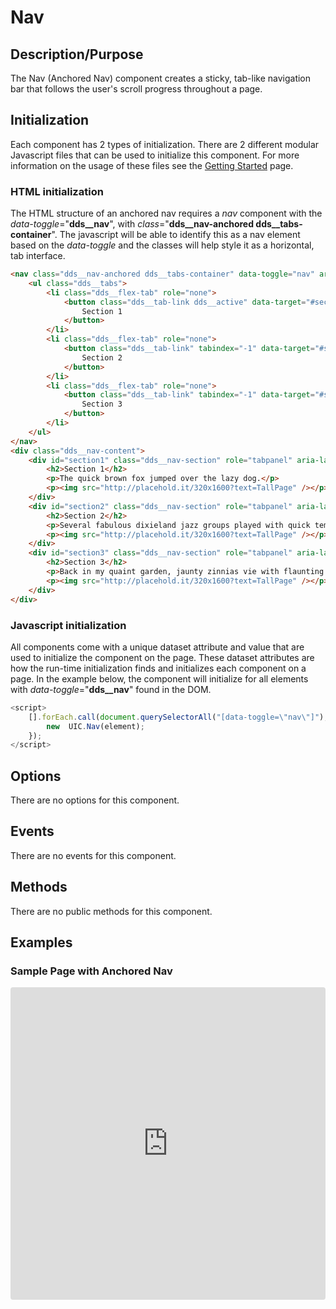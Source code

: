 # Nav

## Description/Purpose

The Nav (Anchored Nav) component creates a sticky, tab-like navigation bar that follows the user's scroll progress throughout a page.

## Initialization

Each component has 2 types of initialization. There are 2 different modular Javascript files that can be used to initialize this component. For more information on the usage of these files see the [Getting Started](https://www.delldesignsystem.com/getting-started) page.

### HTML initialization

The HTML structure of an anchored nav requires a *nav* component with the *data-toggle*="**dds__nav**", with *class*="**dds__nav-anchored dds__tabs-container**".  The javascript will be able to identify this as a nav element based on the *data-toggle* and the classes will help style it as a horizontal, tab interface.

```HTML
<nav class="dds__nav-anchored dds__tabs-container" data-toggle="nav" aria-label="Example description of navigation">
    <ul class="dds__tabs">
        <li class="dds__flex-tab" role="none">
            <button class="dds__tab-link dds__active" data-target="#section1" aria-controls="section1" aria-selected="true">
                Section 1
            </button>
        </li>
        <li class="dds__flex-tab" role="none">
            <button class="dds__tab-link" tabindex="-1" data-target="#section2" aria-controls="section2" aria-selected="false">
                Section 2
            </button>
        </li>
        <li class="dds__flex-tab" role="none">
            <button class="dds__tab-link" tabindex="-1" data-target="#section3" aria-controls="section3" aria-selected="false">
                Section 3
            </button>
        </li>
    </ul>
</nav>
<div class="dds__nav-content">
    <div id="section1" class="dds__nav-section" role="tabpanel" aria-labelledby="section1">
        <h2>Section 1</h2>
        <p>The quick brown fox jumped over the lazy dog.</p>
        <p><img src="http://placehold.it/320x1600?text=TallPage" /></p>
    </div>
    <div id="section2" class="dds__nav-section" role="tabpanel" aria-labelledby="section2">
        <h2>Section 2</h2>
        <p>Several fabulous dixieland jazz groups played with quick tempo.</p>
        <p><img src="http://placehold.it/320x1600?text=TallPage" /></p>
    </div>
    <div id="section3" class="dds__nav-section" role="tabpanel" aria-labelledby="section3">
        <h2>Section 3</h2>
        <p>Back in my quaint garden, jaunty zinnias vie with flaunting phlox.</p>
        <p><img src="http://placehold.it/320x1600?text=TallPage" /></p>
    </div>
</div>
```

### Javascript initialization

All components come with a unique dataset attribute and value that are used to initialize the component on the page. These dataset attributes are how the run-time initialization finds and initializes each component on a page. In the example below, the component will initialize for all elements with *data-toggle*="**dds__nav**" found in the DOM.

```javascript
<script>
    [].forEach.call(document.querySelectorAll("[data-toggle=\"nav\"]"), function(element) {
        new  UIC.Nav(element);
    });
</script>
```

## Options

There are no options for this component.

## Events

There are no events for this component.

## Methods

There are no public methods for this component.

## Examples

### Sample Page with Anchored Nav

<iframe
     src="https://codesandbox.io/embed/github/DDS-DLS/sandboxes/tree/master/?codemirror=1&expanddevtools=0&runonclick=1&hidenavigation=1&hidedevtools=1&fontsize=14&hidenavigation=1&initialpath=%3Fdoc%3Dnav&module=%2Fsrc%2Fcomponents%2Fnav.txt&theme=dark&view=preview"
     style="width:100%; height:500px; border:0; border-radius: 4px; overflow:hidden;"
     title="CodeSandbox instance of DLS components"
     allow="accelerometer; ambient-light-sensor; camera; encrypted-media; geolocation; gyroscope; hid; microphone; midi; payment; usb; vr"
     sandbox="allow-forms allow-modals allow-popups allow-presentation allow-same-origin allow-scripts"
   ></iframe>
